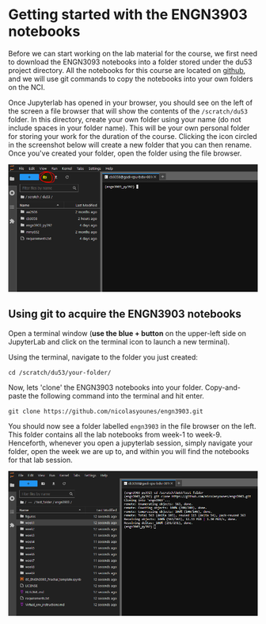 # Getting started with the ENGN3903 notebooks

Before we can start working on the lab material for the course, we first need to download the ENGN3093 notebooks into a folder stored under the du53 project directory. All the notebooks for this course are located on [github](https://github.com/nicolasyounes/engn3903), and we will use git commands to copy the notebooks into your own folders on the NCI.

Once Jupyterlab has opened in your browser, you should see on the left of the screen a file browser that will show the contents of the `/scratch/du53` folder. In this directory, create your own folder using your name (do not include spaces in your folder name). This will be your own personal folder for storing your work for the duration of the course. Clicking the icon circled in the screenshot below will create a new folder that you can then rename. Once you've created your folder, open the folder using the file browser.

![Open_jupyterlab](/figures/Open_jupyterlab.PNG)

## Using git to acquire the ENGN3903 notebooks

Open a terminal window (**use the blue + button** on the upper-left side on JupyterLab and click on the terminal icon to launch a new terminal). 

Using the terminal, navigate to the folder you just created:

    cd /scratch/du53/your-folder/

Now, lets 'clone' the ENGN3903 notebooks into your folder. Copy-and-paste the following command into the terminal and hit enter.
    
    git clone https://github.com/nicolasyounes/engn3903.git

You should now see a folder labelled `engn3903` in the file browser on the left. This folder contains all the lab notebooks from week-1 to week-9. Henceforth, whenever you open a jupyterlab session, simply navigate your folder, open the week we are up to, and within you will find the notebooks for that lab session.
 
![git_clone](/figures/git_clone.PNG)
    
